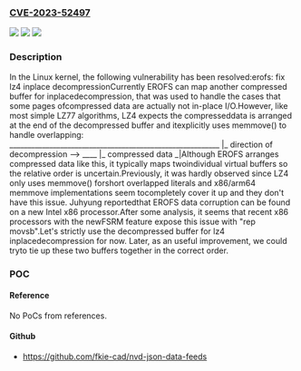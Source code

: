 ### [CVE-2023-52497](https://cve.mitre.org/cgi-bin/cvename.cgi?name=CVE-2023-52497)
![](https://img.shields.io/static/v1?label=Product&message=Linux&color=blue)
![](https://img.shields.io/static/v1?label=Version&message=0ffd71bcc3a0%3C%209ff2d260b25d%20&color=brighgreen)
![](https://img.shields.io/static/v1?label=Vulnerability&message=n%2Fa&color=brighgreen)

### Description

In the Linux kernel, the following vulnerability has been resolved:erofs: fix lz4 inplace decompressionCurrently EROFS can map another compressed buffer for inplacedecompression, that was used to handle the cases that some pages ofcompressed data are actually not in-place I/O.However, like most simple LZ77 algorithms, LZ4 expects the compresseddata is arranged at the end of the decompressed buffer and itexplicitly uses memmove() to handle overlapping:  __________________________________________________________ |_ direction of decompression --> ____ |_ compressed data _|Although EROFS arranges compressed data like this, it typically maps twoindividual virtual buffers so the relative order is uncertain.Previously, it was hardly observed since LZ4 only uses memmove() forshort overlapped literals and x86/arm64 memmove implementations seem tocompletely cover it up and they don't have this issue.  Juhyung reportedthat EROFS data corruption can be found on a new Intel x86 processor.After some analysis, it seems that recent x86 processors with the newFSRM feature expose this issue with "rep movsb".Let's strictly use the decompressed buffer for lz4 inplacedecompression for now.  Later, as an useful improvement, we could tryto tie up these two buffers together in the correct order.

### POC

#### Reference
No PoCs from references.

#### Github
- https://github.com/fkie-cad/nvd-json-data-feeds

